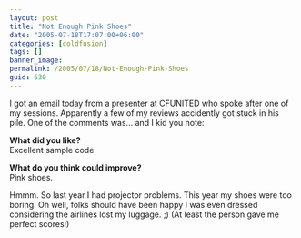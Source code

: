 ```yaml
---
layout: post
title: "Not Enough Pink Shoes"
date: "2005-07-18T17:07:00+06:00"
categories: [coldfusion]
tags: []
banner_image: 
permalink: /2005/07/18/Not-Enough-Pink-Shoes
guid: 630
---
```


I got an email today from a presenter at CFUNITED who spoke after one of my sessions. Apparently a few of my reviews accidently got stuck in his pile. One of the comments was... and I kid you note:

<b>What did you like?</b><br>
Excellent sample code

<b>What do you think could improve?</b><br>
Pink shoes.

Hmmm. So last year I had projector problems. This year my shoes were too boring. Oh well, folks should have been happy I was even dressed considering the airlines lost my luggage. ;) (At least the person gave me perfect scores!)